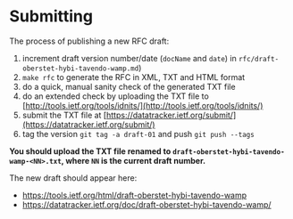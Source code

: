 # Submitting

The process of publishing a new RFC draft:

1. increment draft version number/date (`docName` and `date`) in `rfc/draft-oberstet-hybi-tavendo-wamp.md`)
2. `make rfc` to generate the RFC in XML, TXT and HTML format
3. do a quick, manual sanity check of the generated TXT file
4. do an extended check by uploading the TXT file to [http://tools.ietf.org/tools/idnits/](http://tools.ietf.org/tools/idnits/)
5. submit the TXT file at [https://datatracker.ietf.org/submit/](https://datatracker.ietf.org/submit/)
6. tag the version `git tag -a draft-01` and push `git push --tags`

**You should upload the TXT file renamed to `draft-oberstet-hybi-tavendo-wamp-<NN>.txt`, where `NN` is the current draft number.**

The new draft should appear here:

* https://tools.ietf.org/html/draft-oberstet-hybi-tavendo-wamp
* https://datatracker.ietf.org/doc/draft-oberstet-hybi-tavendo-wamp/
